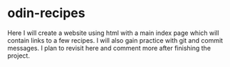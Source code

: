 # odin-recipes
Here I will create a website using html with a main index page which
will contain links to a few recipes. I will also gain practice with git
and commit messages. I plan to revisit here and comment more after finishing
the project.